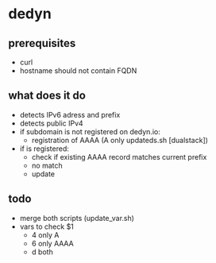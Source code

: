 # dedyn
## prerequisites
- curl
- hostname should not contain FQDN
## what does it do
- detects IPv6 adress and prefix
- detects public IPv4 
- if subdomain is not registered on dedyn.io:
  - registration of AAAA (A only updateds.sh [dualstack])
- if is registered:
  - check if existing AAAA record matches current prefix
  - no match
   - update
 
## todo
- merge both scripts (update_var.sh)
- vars to check $1
  - 4 only A
  - 6 only AAAA
  - d both
